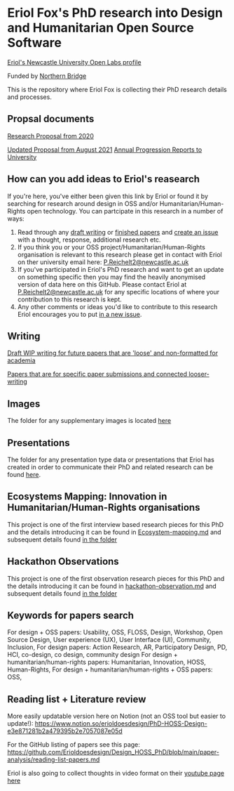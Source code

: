 # Eriol Fox's PhD research into Design and Humanitarian Open Source Software

[Eriol's Newcastle University Open Labs profile](https://openlab.ncl.ac.uk/people/eriol-fox/)

Funded by [Northern Bridge](http://www.northernbridge.ac.uk/)

This is the repository where Eriol Fox is collecting their PhD research details and processes.


## Propsal documents

[Research Proposal from 2020](https://github.com/Erioldoesdesign/Design_HOSS_PhD/blob/main/PhD-proposal-2020.md)

[Updated Proposal from August 2021](https://github.com/Erioldoesdesign/Design_HOSS_PhD/blob/main/research-proposal-versions/Research%20project%20proposal.pdf)
[Annual Progression Reports to University]()


## How can you add ideas to Eriol's reasearch
If you're here, you've either been given this link by Eriol or found it by searching for research around design in OSS and/or Humanitarian/Human-Rights open technology. You can partcipate in this research in a number of ways:

1. Read through any [draft writing](https://github.com/Erioldoesdesign/Design_HOSS_PhD/tree/main/draft-articles-and-papers) or [finished papers](https://github.com/Erioldoesdesign/Design_HOSS_PhD/tree/main/final%20papers) and [create an issue](https://github.com/Erioldoesdesign/Design_HOSS_PhD/issues/new) with a thought, response, additional research etc.
2. If you think you or your OSS project/Humanitarian/Human-Rights organisation is relevant to this research please get in contact with Eriol on ther university email here: 
P.Reichelt2@newcastle.ac.uk
3. If you've participated in Eriol's PhD research and want to get an update on something specific then you may find the heavily anonymised version of data here on this GitHub. Please contact Eriol at 
P.Reichelt2@newcastle.ac.uk for any specific locations of where your contribution to this research is kept.
4. Any other comments or ideas you'd like to contribute to this research Eriol encourages you to put [in a new issue](https://github.com/Erioldoesdesign/Design_HOSS_PhD/issues/new).



## Writing

[Draft WIP writing for future papers that are 'loose' and non-formatted for academia](https://github.com/Erioldoesdesign/Design_HOSS_PhD/tree/main/draft-articles-and-papers)


[Papers that are for specific paper submissions and connected looser-writing](https://github.com/Erioldoesdesign/Design_HOSS_PhD/tree/main/final%20papers)


## Images
The folder for any supplementary images is located [here](https://github.com/Erioldoesdesign/Design_HOSS_PhD/tree/main/images)

## Presentations
The folder for any presentation type data or presentations that Eriol has created in order to communicate their PhD and related research can be found [here](https://github.com/Erioldoesdesign/Design_HOSS_PhD/tree/main/presentations).


## Ecosystems Mapping: Innovation in Humanitarian/Human-Rights organisations

This project is one of the first interview based research pieces for this PhD and the details introducing it can be found in [Ecosystem-mapping.md](https://github.com/Erioldoesdesign/Design_HOSS_PhD/blob/main/ecosystem%20mapping%20Interviews/Ecosystem-mapping.md) and subsequent details found [in the folder](https://github.com/Erioldoesdesign/Design_HOSS_PhD/tree/main/ecosystem%20mapping%20Interviews)


## Hackathon Observations
This project is one of the first observation research pieces for this PhD and the details introducing it can be found in [hackathon-observation.md](https://github.com/Erioldoesdesign/Design_HOSS_PhD/blob/main/Hackathon%20observation/hackathon-observation.md) and subsequent details found [in the folder](https://github.com/Erioldoesdesign/Design_HOSS_PhD/tree/main/Hackathon%20observation)


## Keywords for papers search
For design + OSS papers: Usability, OSS, FLOSS, Design, Workshop, Open Source Design, User experience (UX), User Interface (UI), Community, Inclusion, 
For design papers: Action Research, AR, Participatory Design, PD, HCI, co-design, co design, community design
For design + humanitarian/human-rights papers: Humanitarian, Innovation, HOSS, Human-Rights, 
For design + humanitarian/human-rights + OSS papers: OSS,


## Reading list + Literature review

More easily updatable version here on Notion (not an OSS tool but easier to update!): https://www.notion.so/erioldoesdesign/PhD-HOSS-Design-e3e871281b2a479395b2e7057087e05d

For the GitHub listing of papers see this page:
https://github.com/Erioldoesdesign/Design_HOSS_PhD/blob/main/paper-analysis/reading-list-papers.md

Eriol is also going to collect thoughts in video format on their [youtube page here](https://www.youtube.com/channel/UCZdlFO4kG6MsaZxWJi-1GLQ/videos)



